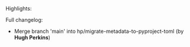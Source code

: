 Highlights:

Full changelog:
   - Merge branch 'main' into hp/migrate-metadata-to-pyproject-toml (by **Hugh Perkins**)
